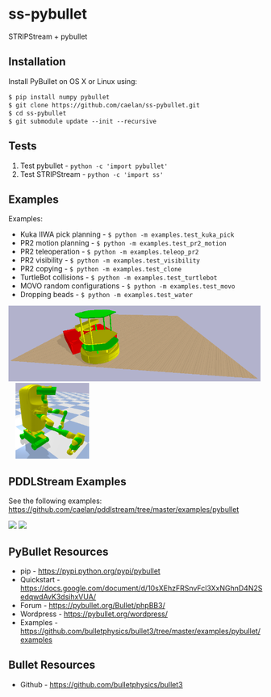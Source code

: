 # ss-pybullet
STRIPStream + pybullet

<!--![Alt text](images/test.png?raw=true "Title")-->
<!--img src="images/pr2.png" height="300">&emsp;<img src="images/kuka.png" height="300"-->

## Installation

Install PyBullet on OS X or Linux using: 
```
$ pip install numpy pybullet
$ git clone https://github.com/caelan/ss-pybullet.git
$ cd ss-pybullet
$ git submodule update --init --recursive
```

## Tests

1) Test pybullet - ```python -c 'import pybullet'```
2) Test STRIPStream - ```python -c 'import ss'```

## Examples

Examples:
* Kuka IIWA pick planning - ```$ python -m examples.test_kuka_pick```
* PR2 motion planning - ```$ python -m examples.test_pr2_motion```
* PR2 teleoperation - ```$ python -m examples.teleop_pr2```
* PR2 visibility - ```$ python -m examples.test_visibility```
* PR2 copying - ```$ python -m examples.test_clone```
* TurtleBot collisions - ```$ python -m examples.test_turtlebot```
* MOVO random configurations - ```$ python -m examples.test_movo```
* Dropping beads - ```$ python -m examples.test_water```

<img src="images/turtlebot.png" height="150">&emsp;<img src="images/movo.png" height="150">

## PDDLStream Examples

See the following examples: https://github.com/caelan/pddlstream/tree/master/examples/pybullet

[<img src="https://img.youtube.com/vi/3HJrkgIGK7c/0.jpg" height="200">](https://www.youtube.com/watch?v=3HJrkgIGK7c)
[<img src="https://img.youtube.com/vi/oWr6m12nXcM/0.jpg" height="200">](https://www.youtube.com/watch?v=oWr6m12nXcM)

## PyBullet Resources
* pip - https://pypi.python.org/pypi/pybullet
* Quickstart - https://docs.google.com/document/d/10sXEhzFRSnvFcl3XxNGhnD4N2SedqwdAvK3dsihxVUA/
* Forum - https://pybullet.org/Bullet/phpBB3/
* Wordpress - https://pybullet.org/wordpress/
* Examples - https://github.com/bulletphysics/bullet3/tree/master/examples/pybullet/examples

## Bullet Resources
* Github - https://github.com/bulletphysics/bullet3
